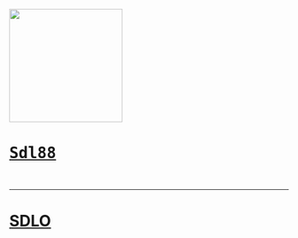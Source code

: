 <pre><img src="IMG_0258.jpg" width="204" height="204">
<h1><a href="https://sourdoughlover.github.io/Sdl88/">Sdl88</a></h1>
</pre>
<hr>
<h1><a href="https://sourdoughlover.github.io/SDL0/">SDLO</a></h1>
